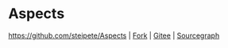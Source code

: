 <!-- #objc-runtime -->
# Aspects

<https://github.com/steipete/Aspects> | [Fork](https://github.com/mrhuangyuhui/Aspects) | [Gitee](https://gitee.com/mrhuangyuhui/Aspects) | [Sourcegraph](https://sourcegraph.com/github.com/steipete/Aspects)
